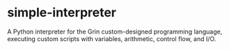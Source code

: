 # simple-interpreter
A Python interpreter for the Grin custom-designed programming language, executing custom scripts with variables, arithmetic, control flow, and I/O.
